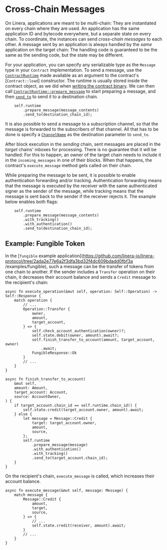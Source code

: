 # Cross-Chain Messages

On Linera, applications are meant to be multi-chain: They are instantiated on
every chain where they are used. An application has the same application ID and
bytecode everywhere, but a separate state on every chain. To coordinate, the
instances can send _cross-chain messages_ to each other. A message sent by an
application is always handled by the _same_ application on the target chain: The
handling code is guaranteed to be the same as the sending code, but the state
may be different.

For your application, you can specify any serializable type as the `Message`
type in your `Contract` implementation. To send a message, use the
[`ContractRuntime`](https://docs.rs/linera-sdk/latest/linera_sdk/struct.ContractRuntime.html)
made available as an argument to the contract's [`Contract::load`] constructor.
The runtime is usually stored inside the contract object, as we did when
[writing the contract binary](en_US/developers/sdk/contract.md). We can then call
[`ContractRuntime::prepare_message`](https://docs.rs/linera-sdk/latest/linera_sdk/struct.ContractRuntime.html#prepare_message)
to start preparing a message, and then
[`send_to`](https://docs.rs/linera-sdk/latest/linera_sdk/struct.MessageBuilder.html#send_to)
to send it to a destination chain.

```terminal
    self.runtime
        .prepare_message(message_contents)
        .send_to(destination_chain_id);
```

It is also possible to send a message to a subscription channel, so that the
message is forwarded to the subscribers of that channel. All that has to be done
is specify a
[`ChannelName`](https://docs.rs/linera-base/latest/linera_base/identifiers/struct.ChannelName.html)
as the destination parameter to `send_to`.

After block execution in the _sending_ chain, sent messages are placed in the
_target_ chains' inboxes for processing. There is no guarantee that it will be
handled: For this to happen, an owner of the target chain needs to include it in
the `incoming_messages` in one of their blocks. When that happens, the
contract's `execute_message` method gets called on their chain.

While preparing the message to be sent, it is possible to enable authentication
forwarding and/or tracking. Authentication forwarding means that the message is
executed by the receiver with the same authenticated signer as the sender of the
message, while tracking means that the message is sent back to the sender if the
receiver rejects it. The example below enables both flags:

```terminal
    self.runtime
        .prepare_message(message_contents)
        .with_tracking()
        .with_authentication()
        .send_to(destination_chain_id);
```

## Example: Fungible Token

In the [`fungible`
example
application](https://github.com/linera-io/linera-protocol/tree/2ada2e77e6a2f3dfa3bd32f4dc609bdadd0fbf3a
/examples/fungible), such a message
can be the transfer of tokens from one chain to another. If the sender includes
a `Transfer` operation on their chain, it decreases their account balance and
sends a `Credit` message to the recipient's chain:

```terminal
async fn execute_operation(&mut self, operation: Self::Operation) -> Self::Response {
    match operation {
        // ...
        Operation::Transfer {
            owner,
            amount,
            target_account,
        } => {
            self.check_account_authentication(owner)?;
            self.state.debit(owner, amount).await?;
            self.finish_transfer_to_account(amount, target_account, owner)
                .await;
            FungibleResponse::Ok
        }
        // ...
    }
}

async fn finish_transfer_to_account(
    &mut self,
    amount: Amount,
    target_account: Account,
    source: AccountOwner,
) {
    if target_account.chain_id == self.runtime.chain_id() {
        self.state.credit(target_account.owner, amount).await;
    } else {
        let message = Message::Credit {
            target: target_account.owner,
            amount,
            source,
        };
        self.runtime
            .prepare_message(message)
            .with_authentication()
            .with_tracking()
            .send_to(target_account.chain_id);
    }
}
```

On the recipient's chain, `execute_message` is called, which increases their
account balance.

```terminal
async fn execute_message(&mut self, message: Message) {
    match message {
        Message::Credit {
            amount,
            target,
            source,
        } => {
            // ...
            self.state.credit(receiver, amount).await;
        }
        // ...
    }
}
```
